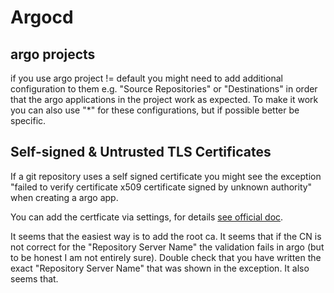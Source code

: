 # Argocd

## argo projects

if you use argo project != default you might need to add additional configuration to them e.g. "Source Repositories" or "Destinations" in order that the argo applications in the project work as expected. To make it work you can also use "*" for these configurations, but if possible better be specific. 

## Self-signed & Untrusted TLS Certificates

If a git repository uses a self signed certificate you might see the exception "failed to verify certificate x509 certificate signed by unknown authority" when creating a argo app.

You can add the certficate via settings, for details [see official doc](https://argo-cd.readthedocs.io/en/stable/user-guide/private-repositories/#managing-tls-certificates-using-the-argocd-web-ui). 

It seems that the easiest way is to add the root ca. It seems that if the CN is not correct for the "Repository Server Name" the validation fails in argo (but to be honest I am not entirely sure). Double check that you have written the exact "Repository Server Name" that was shown in the exception. It also seems that.
